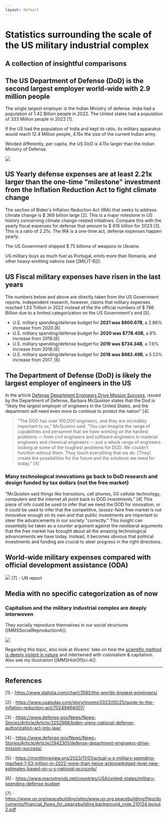 ```yaml
---
layout: default
---
```


# Statistics surrounding the scale of the US military industrial complex
## A collection of insightful comparisons


## The US Department of Defense (DoD) is the second largest employer world-wide with 2.9 million people
The single largest employer is the Indian Ministry of defense. India had a population of 1.42 Billion people in 2022. The United states had a population of 333 Million people in 2022 [1].

If the US had the population of India and kept its ratio, its military apparatus would reach 12.4 Million people, 4.15x the size of the current Indian army. 

Worded differently, per capita, the US DoD is 4.15x larger than the Indian Ministry of Defense. 

![](media/cleanshot_2023-11-03-at-13-58-06@2x.png)

## US Yearly defense expenses are at least 2.21x larger than the one-time "milestone" investment from the Inflation Reduction Act to fight climate change 

The section of Biden's Inflation Reduction Act (IRA) that seeks to address climate change is $ 369 billion large [2]. This is a major milestone in US history concerning climate change-related initiatives. Compare this with the yearly fiscal expenses for defense that amount to $ 816 billion for 2023 [3]. This is a ratio of 2.21x. The IRA is a one-time act, defense expenses happen yearly. 

The US Government shipped $ 75 billions of weapons to Ukraine.

US military buys as much fuel as Portugal, emits more than Romania, and other heavy-emitting nations (see [[MILIT-B]]).

## US Fiscal military expenses have risen in the last years
The numbers below and above are directly taken from the US Government reports. Independent research, however, claims that military expenses reached 1.53 Trillion in 2022 instead of the the official numbers of $ 766 Billion due to a limited categorization on the US Government's end [5]. 

- U.S. military spending/defense budget for **2021 was $800.67B**, a 2.86% increase from 2020.[6]
- U.S. military spending/defense budget for **2020 was $778.40B**, a 6% increase from 2019.[6]
- U.S. military spending/defense budget for **2019 was $734.34B**, a 7.6% increase from 2018.[6]
- U.S. military spending/defense budget for **2018 was $682.49B**, a 5.53% increase from 2017. [6]

## The Department of Defense (DoD) is likely the largest employer of engineers in the US

In the article [Defense Department Engineers Drive Mission Success](https://www.defense.gov/News/News-Stories/Article/Article/2942301/defense-department-engineers-drive-mission-success/), issued by the Department of Defense, Barbara McQuiston states that the Dod is "likely the largest employer of engineers in the United States, and the department will need even more to continue to protect the nation" [4].

>"The DOD has over 100,000 engineers, and they are incredibly important to us," McQuiston said. "You can imagine the range of capabilities and personnel that we have working on the hardest problems — from civil engineers and software engineers to material engineers and chemical engineers — just a whole range of engineers looking at some of the toughest problems for DOD. We couldn't function without them. They touch everything that we do. [They] create the possibilities for the future and the solutions we need for today." [4]

### Many technological innovations go back to DoD research and design funded by tax dollars (not the free market)
"McQuiston said things like transistors, cell phones, 5G cellular technology, computers and the internet all point back to DOD investments." [4] This piece of info could be used to infer that we need the DOD for innovation, or it could be used to infer that the competitive, laissez-faire free market is not innovative enough on its own and that public investments are important to steer the advancements in our society "correctly." This insight can essentially be taken as a counter argument against the neoliberal arguments that the free market has brought about all the amazing technological advancements we have today. Instead, it becomes obvious that political investments and funding are crucial to steer progress in the right directions. 

## World-wide military expenses compared with official development assistance (ODA)

![](media/cleanshot_2023-11-27-at-19-21-59@2x.png)
[7] - UN report

## Media with no specific categorization as of now

### Capitalism and the military industrial complex are deeply interwoven 
They socially reproduce themselves in our social structures [[MMSSocialReproductionA]].

![](media/cleanshot_2023-10-17-at-20-25-10@2x.png)

Regarding this topic, also look at Alvares' take on how the [scientific method is deeply violent in nature](https://archive.unu.edu/unupress/unupbooks/uu05se/uu05se07.htm) and intertwined with colonialism & capitalism. Also see my illustration [[MMSHistOfSci-A]].



________
## References

[1] - https://www.statista.com/chart/3585/the-worlds-biggest-employers/

[2] - https://www.usatoday.com/story/money/2023/05/25/guide-to-the-inflation-reduction-act/70249464007/

[3] - https://www.defense.gov/News/News-Stories/Article/Article/3252968/biden-signs-national-defense-authorization-act-into-law/

[4] - https://www.defense.gov/News/News-Stories/Article/Article/2942301/defense-department-engineers-drive-mission-success/

[5] - https://monthlyreview.org/2023/11/01/actual-u-s-military-spending-reached-1-53-trillion-in-2022-more-than-twice-acknowledged-level-new-estimates-based-on-u-s-national-accounts/

[6] - https://www.macrotrends.net/countries/USA/united-states/military-spending-defense-budget

[7] - https://www.un.org/peacebuilding/sites/www.un.org.peacebuilding/files/documents/financial_flows_for_peacebuilding.background_note.210124.layout2.pdf